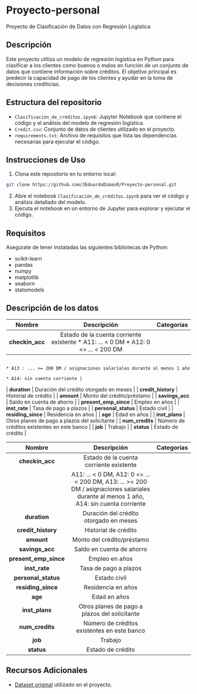 # Proyecto-personal
Proyecto de Clasificación de Datos con Regresión Logística 

## Descripción
Este proyecto utiliza un modelo de regresión logística en Python para clasificar a los clientes como buenos o malos en función de un conjunto de datos que contiene información sobre créditos. El objetivo
principal es predecir la capacidad de pago de los clientes y ayudar en la toma de decisiones crediticias.

## Estructura del repositorio
- `Clasificación_de_créditos.ipynb`: Jupyter Notebook que contiene el código y el análisis del modelo de regresión logística.
- `Credit.csv`: Conjunto de datos de clientes utilizado en el proyecto.
- `requirements.txt`: Archivo de requisitos que lista las dependencias necesarias para ejecutar el código.

## Instrucciones de Uso
1. Clona este repositorio en tu entorno local:

```bash
git clone https://github.com/JEduardoDimasR/Proyecto-personal.git
```
2. Abre el notebook `Clasificación_de_créditos.ipynb` para ver el código y análisis detallado del modelo.
3. Ejecuta el notebook en un entorno de Jupyter para explorar y ejecutar el código.

## Requisitos
Asegúrate de tener instaladas las siguientes bibliotecas de Python:
- scikit-learn
- pandas
- numpy
- matplotlib
- seaborn
- statsmodels

## Descripción de los datos

| **Nombre**          | **Descripción**                                                 | **Categorías**                                  |
| :----------------: | :--------------------------------------------------------------: | :-------------------------------------------: |
| **checkin_acc**    | Estado de la cuenta corriente existente                           * A11: ... < 0 DM * A12: 0 <= ... < 200 DM
                                                                                        * A13 : ... >= 200 DM / asignaciones salariales durante al menos 1 año
                                                                                          * A14: sin cuenta corriente |
| **duration**       | Duración del crédito otorgado en meses                           |
| **credit_history** | Historial de crédito                                           |
| **amount**         | Monto del crédito/préstamo                                     |
| **savings_acc**    | Saldo en cuenta de ahorro                                      |
| **present_emp_since** | Empleo en años                                        |
| **inst_rate**      | Tasa de pago a plazos                                          |
| **personal_status** | Estado civil                                           |
| **residing_since** | Residencia en años                                           |
| **age**            | Edad en años                                                  |
| **inst_plans**     | Otros planes de pago a plazos del solicitante                   |
| **num_credits**    | Número de créditos existentes en este banco                    |
| **job**            | Trabajo                                                      |
| **status**         | Estado de crédito                                             |

| **Nombre**          | **Descripción**                                                  | **Categorías**                                  |
| :----------------:  | :---------------------------------------------------------------: | :-------------------------------------------: |
| **checkin_acc**     | Estado de la cuenta corriente existente                            | 
                      | A11: ... < 0 DM, A12: 0 <= ... < 200 DM, A13: ... >= 200 DM / asignaciones salariales durante al menos 1 año, A14: sin cuenta corriente |
| **duration**        | Duración del crédito otorgado en meses                           |
| **credit_history**  | Historial de crédito                                           |
| **amount**          | Monto del crédito/préstamo                                     |
| **savings_acc**     | Saldo en cuenta de ahorro                                      |
| **present_emp_since** | Empleo en años                                                |
| **inst_rate**       | Tasa de pago a plazos                                          |
| **personal_status** | Estado civil                                                   |
| **residing_since**  | Residencia en años                                             |
| **age**             | Edad en años                                                  |
| **inst_plans**      | Otros planes de pago a plazos del solicitante                   |
| **num_credits**     | Número de créditos existentes en este banco                    |
| **job**             | Trabajo                                                        |
| **status**          | Estado de crédito                                               |


## Recursos Adicionales
- [Dataset original](https://archive.ics.uci.edu/dataset/144/statlog+german+credit+data) utilizado en el proyecto.

     

